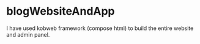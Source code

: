 # blogWebsiteAndApp

I have used kobweb framework (compose html) to build the entire website and admin panel.
